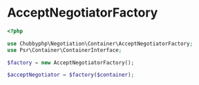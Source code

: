 # AcceptNegotiatorFactory

```php
<?php

use Chubbyphp\Negotiation\Container\AcceptNegotiatorFactory;
use Psr\Container\ContainerInterface;

$factory = new AcceptNegotiatorFactory();

$acceptNegotiator = $factory($container);
```
